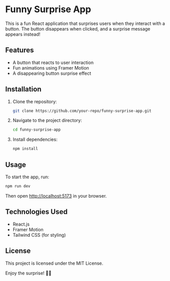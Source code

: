 # Funny Surprise App

This is a fun React application that surprises users when they interact with a button. The button disappears when clicked, and a surprise message appears instead!

## Features
- A button that reacts to user interaction
- Fun animations using Framer Motion
- A disappearing button surprise effect

## Installation
1. Clone the repository:
   ```bash
   git clone https://github.com/your-repo/funny-surprise-app.git
   ```
2. Navigate to the project directory:
   ```bash
   cd funny-surprise-app
   ```
3. Install dependencies:
   ```bash
   npm install
   ```

## Usage
To start the app, run:
```bash
npm run dev
```
Then open [http://localhost:5173](http://localhost:5173) in your browser.

## Technologies Used
- React.js
- Framer Motion
- Tailwind CSS (for styling)

## License
This project is licensed under the MIT License.

Enjoy the surprise! 🎩✨

